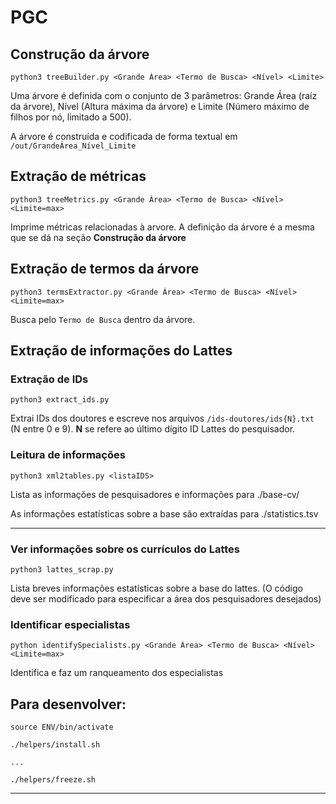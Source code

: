 # PGC

## Construção da árvore

    python3 treeBuilder.py <Grande Área> <Termo de Busca> <Nível> <Limite>

Uma árvore é definida com o conjunto de 3 parâmetros: Grande Área (raíz da árvore), Nível (Altura máxima da árvore) e Limite (Número máximo de filhos por nó, limitado a 500).

A árvore é construída e codificada de forma textual em `/out/GrandeÁrea_Nível_Limite`

## Extração de métricas

    python3 treeMetrics.py <Grande Área> <Termo de Busca> <Nível> <Limite=max>

Imprime métricas relacionadas à arvore. A definição da árvore é a mesma que se dá na seção **Construção da árvore**

## Extração de termos da árvore

    python3 termsExtractor.py <Grande Área> <Termo de Busca> <Nível> <Limite=max>

Busca pelo `Termo de Busca` dentro da árvore.

## Extração de informações do Lattes

### Extração de IDs

    python3 extract_ids.py

Extrai IDs dos doutores e escreve nos arquivos `/ids-doutores/ids{N}.txt` (N entre 0 e 9). **N** se refere ao último dígito ID Lattes do pesquisador.

### Leitura de informações

    python3 xml2tables.py <listaIDS>

Lista as informações de pesquisadores e informações para ./base-cv/

As informações estatísticas sobre a base são extraídas para ./statistics.tsv

---
### Ver informações sobre os currículos do Lattes

    python3 lattes_scrap.py

Lista breves informações estatísticas sobre a base do lattes.
(O código deve ser modificado para especificar a área dos pesquisadores desejados)

### Identificar especialistas

    python identifySpecialists.py <Grande Área> <Termo de Busca> <Nível> <Limite=max>

Identifica e faz um ranqueamento dos especialistas

## Para desenvolver:

    source ENV/bin/activate

    ./helpers/install.sh

    ...

    ./helpers/freeze.sh

---
